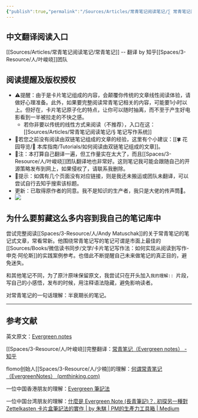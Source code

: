 ```yaml
---
{"publish":true,"permalink":"/Sources/Articles/常青笔记阅读笔记/∑ 常青笔记阅读笔记.md","aliases":"+ 常青笔记阅读笔记","title":"∑ 常青笔记阅读笔记","created":"2022-08-02","modified":"2023-03-14","tags":["moc"],"cssclasses":""}
---
```


## 中文翻译阅读入口

[[Sources/Articles/常青笔记阅读笔记/常青笔记]] -- 翻译 by 知乎[[Spaces/3-Resource/人/叶峻峣]]团队

## 阅读提醒及版权授权

- ⚠️提醒：由于是卡片笔记组成的内容，会颠覆你传统的文章线性阅读体验，请做好心理准备。此外，如果要完整阅读常青笔记相关的内容，可能要1小时以上。但好在，卡片笔记原子化的特点，让你可以随时抽离，而不至于产生好电影看到一半被拉走的不快之感。
	- 若你非要以传统的线性方式来阅读（不推荐），入口在这：[[Sources/Articles/常青笔记阅读笔记/§ 笔记写作系统]]
- 🤞若您之前没有阅读由双链笔记组成的文章的经验，这里有个小建议：[[🍀 花园导览/🧰 本库指南/Tutorials/如何阅读由双链笔记组成的文章]]。
- 📢注：本打算自己翻译一遍，但工作量实在太大了，而且[[Spaces/3-Resource/人/叶峻峣]]团队翻译地也非常好。这则笔记我可能会跟随自己的开源策略发布到网上，如果侵权了，请联系我删除。
- 📝提示：如偶有几个页面没有对应链接，则是我还未搬运或团队未翻译，可以尝试自行去知乎搜索该标题。
- 更新：已取得原作者的同意。我不是知识的生产者，我只是大佬的传声筒💪。
- ![](https://img2.oldwinter.top/%2B%20常青笔记阅读笔记_image_1.png)

## 为什么要剪藏这么多内容到我自己的笔记库中

尝试完整阅读[[Spaces/3-Resource/人/Andy Matuschak]]的关于常青笔记的笔记式文章，常看常新。他围绕常青笔记写的笔记可谓是市面上最佳的[[Sources/Books/微信读书同步/文学/卡片笔记写作法：如何实现从阅读到写作-申克·阿伦斯]]的实践案例参考。也借此不断提醒自己未来做笔记的真正目的，避免迷失。

和其他笔记不同，为了原汁原味保留原文，我尝试只在开头加入`我的理解:: `片段，写自己的小感悟，发布的时候，用注释语法隐藏，避免影响读者。

对常青笔记的一句话理解：半衰期长的笔记。

---

## 参考文献

英文原文：[Evergreen notes](https://notes.andymatuschak.org/z4SDCZQeRo4xFEQ8H4qrSqd68ucpgE6LU155C)

[[Spaces/3-Resource/人/叶峻峣]]完整翻译：[常青笔记（Evergreen notes） - 知乎](https://zhuanlan.zhihu.com/p/416319260)

flomo创始人[[Spaces/3-Resource/人/少楠]]的理解：[何谓常青笔记（EvergreenNotes） (pmthinking.com)](https://index.pmthinking.com/EvergreenNotes-0a3f82b22a654eb18ccf3e83854ec1ba)

一位中国香港朋友的理解：[Evergreen 筆記法](https://ethanlee174.com/evergreen-note/)

一位中国台湾朋友的理解：[什麼是 Evergreen Note (長青筆記)？. 初探另一種對 Zettelkasten 卡片盒筆記法的實作 | by 朱騏 | PM的生產力工具箱 | Medium](https://medium.com/pm%E7%9A%84%E7%94%9F%E7%94%A2%E5%8A%9B%E5%B7%A5%E5%85%B7%E7%AE%B1/%E4%BB%80%E9%BA%BC%E6%98%AF-evergreen-note-%E9%95%B7%E9%9D%92%E7%AD%86%E8%A8%98-5f0b2c7b6547)